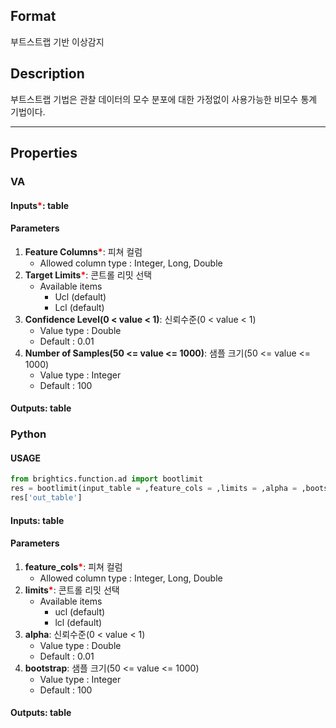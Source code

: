 ## Format
부트스트랩 기반 이상감지
## Description

부트스트랩 기법은 관찰 데이터의 모수 분포에 대한 가정없이 사용가능한 비모수 통계 기법이다. 

---

## Properties
### VA
#### Inputs<b style="color:red">*</b>: table

#### Parameters
1. **Feature Columns**<b style="color:red">*</b>: 피쳐 컬럼
   - Allowed column type : Integer, Long, Double
2. **Target Limits**<b style="color:red">*</b>: 콘트롤 리밋 선택
   - Available items
      - Ucl (default)
      - Lcl (default)
3. **Confidence Level(0 < value < 1)**: 신뢰수준(0 < value < 1)
   - Value type : Double
   - Default : 0.01
4. **Number of Samples(50 <= value <= 1000)**: 샘플 크기(50 <= value <= 1000)
   - Value type : Integer
   - Default : 100

#### Outputs: table

### Python

#### USAGE
```python
from brightics.function.ad import bootlimit
res = bootlimit(input_table = ,feature_cols = ,limits = ,alpha = ,bootstrap = )
res['out_table']
```


#### Inputs: table

#### Parameters
1. **feature_cols**<b style="color:red">*</b>: 피쳐 컬럼
   - Allowed column type : Integer, Long, Double
2. **limits**<b style="color:red">*</b>: 콘트롤 리밋 선택
   - Available items
      - ucl (default)
      - lcl (default)
3. **alpha**: 신뢰수준(0 < value < 1)
   - Value type : Double
   - Default : 0.01
4. **bootstrap**: 샘플 크기(50 <= value <= 1000)
   - Value type : Integer
   - Default : 100

#### Outputs: table

